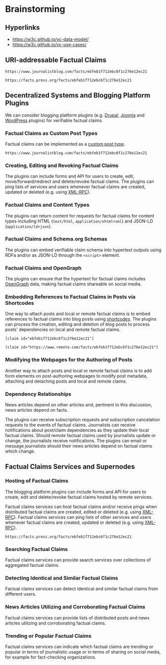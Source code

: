 # Brainstorming

## Hyperlinks

- https://w3c.github.io/vc-data-model/
- https://w3c.github.io/vc-use-cases/

## URI-addressable Factual Claims
`https://www.journalistblog.com/facts/ebfeb1f712ebc6f1c276e12ec21`

`https://facts.press.org/facts/ebfeb1f712ebc6f1c276e12ec21`

## Decentralized Systems and Blogging Platform Plugins
We can consider blogging platform plugins (e.g. [Drupal](http://www.drupal.com/), [Joomla](https://www.joomla.com/) and [WordPress](https://wordpress.org/) plugins) for verifiable factual claims.

### Factual Claims as Custom Post Types
Factual claims can be implemented as a [custom post type](https://codex.wordpress.org/Post_Types#Custom_Post_Types).

`https://www.journalistblog.com/facts/ebfeb1f712ebc6f1c276e12ec21`

### Creating, Editing and Revoking Factual Claims
The plugins can include forms and API for users to create, edit, move/forward/redirect and delete/revoke factual claims. The plugins can ping lists of services and users whenever factual claims are created, updated or deleted (e.g. using [XML-RPC](https://codex.wordpress.org/XML-RPC_Extending)).

### Factual Claims and Content Types
The plugins can return content for requests for factual claims for content types including HTML (`text/html`, `application/xhtml+xml`) and JSON-LD (`application/ld+json`).

### Factual Claims and Schema.org Schemas
The plugins can embed verifiable claim schema into hypertext outputs using RDFa and/or as JSON-LD through the `<script>` element.

### Factual Claims and OpenGraph
The plugins can ensure that the hypertext for factual claims includes [OpenGraph](http://ogp.me) data, making factual claims shareable on social media.

### Embedding References to Factual Claims in Posts via Shortcodes
One way to attach posts and local or remote factual claims is to embed references to factual claims into blog posts using [shortcodes](https://codex.wordpress.org/Shortcode_API). The plugins can process the creation, editing and deletion of blog posts to process posts' dependencies on local and remote factual claims. 

`[claim id="ebfeb1f712ebc6f1c276e12ec21"]`

`[claim id="https://www.remote.com/facts/ebfeb1f712ebc6f1c276e12ec21"]`

### Modifying the Webpages for the Authoring of Posts
Another way to attach posts and local or remote factual claims is to add form elements on post-authoring webpages to modify post metadata, attaching and detaching posts and local and remote claims.

### Dependency Relationships
News articles depend on other articles and, pertinent to this discussion, news articles depend on facts.

The plugins can receive subscription requests and subscription cancelation requests to the events of factual claims. Journalists can receive notifications about post/claim dependencies as they update their local factual claims. Should remote factual claims used by journalists update or change, the journalists receive notifications. The plugins can email or message journalists should their news articles depend on factual claims which change.

## Factual Claims Services and Supernodes

### Hosting of Factual Claims
The blogging platform plugins can include forms and API for users to create, edit and delete/revoke factual claims hosted by remote services.

Factual claims services can host factual claims and/or receive pings when distributed factual claims are created, edited or deleted (e.g. using [XML-RPC](https://codex.wordpress.org/XML-RPC_Extending)). Factual claims services can ping lists of other services and users whenever factual claims are created, updated or deleted (e.g. using [XML-RPC](https://codex.wordpress.org/XML-RPC_Extending)).

`https://facts.press.org/facts/ebfeb1f712ebc6f1c276e12ec21`

### Searching Factual Claims
Factual claims services can provide search services over collections of aggregated factual claims. 

### Detecting Identical and Similar Factual Claims
Factual claims services can detect identical and similar factual claims from different users.

### News Articles Utilizing and Corroborating Factual Claims
Factual claims services can provide lists of distributed posts and news articles utilizing and corroborating factual claims.

### Trending or Popular Factual Claims
Factual claims services can indicate which factual claims are trending or popular in terms of journalistic usage or in terms of sharing on social media, for example for fact-checking organizations.
